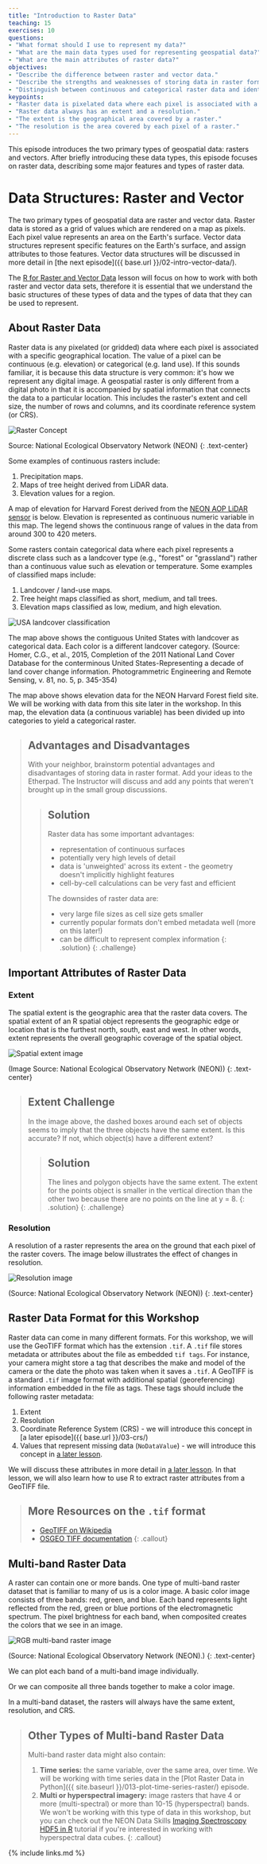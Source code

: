 ```yaml
---
title: "Introduction to Raster Data"
teaching: 15
exercises: 10
questions:
- "What format should I use to represent my data?"
- "What are the main data types used for representing geospatial data?"
- "What are the main attributes of raster data?"
objectives:
- "Describe the difference between raster and vector data."
- "Describe the strengths and weaknesses of storing data in raster format."
- "Distinguish between continuous and categorical raster data and identify types of datasets that would be stored in each format."
keypoints:
- "Raster data is pixelated data where each pixel is associated with a specific location."
- "Raster data always has an extent and a resolution."
- "The extent is the geographical area covered by a raster."
- "The resolution is the area covered by each pixel of a raster."
---
```


This episode introduces the two primary types of geospatial
data: rasters and vectors. After briefly introducing these
data types, this episode focuses on raster data, describing
some major features and types of raster data.

# Data Structures: Raster and Vector

The two primary types of geospatial data are raster
and vector data. Raster data is stored as a grid of values which are rendered on a
map as pixels. Each pixel value represents an area on the Earth's surface. Vector data structures represent specific features on the
Earth's surface, and
assign attributes to those features. Vector data structures
will be discussed in more detail in [the next episode]({{ base.url }}/02-intro-vector-data/).

The [R for Raster and Vector Data](https://datacarpentry.org/r-raster-vector-geospatial/)
lesson will focus on how to work with both raster and vector 
data sets, therefore it is essential that we understand the 
basic structures of these types of data and the types of data
that they can be used to represent.

## About Raster Data

Raster data is any pixelated (or gridded) data where each pixel is associated
with a specific geographical location. The value of a pixel can be
continuous (e.g. elevation) or categorical (e.g. land use). If this sounds
familiar, it is because this data structure is very common: it's how
we represent any digital image. A geospatial raster is only different
from a digital photo in that it is accompanied by spatial information
that connects the data to a particular location. This includes the
raster's extent and cell size, the number of rows and columns, and
its coordinate reference system (or CRS).

![Raster Concept](../fig/dc-spatial-raster/raster_concept.png)

Source: National Ecological Observatory Network (NEON)
{: .text-center}

Some examples of continuous rasters include:

1. Precipitation maps.
2. Maps of tree height derived from LiDAR data.
3. Elevation values for a region.

A map of elevation for Harvard Forest derived from the [NEON AOP LiDAR sensor](http://www.neonscience.org/data-collection/airborne-remote-sensing)
is below. Elevation is represented as continuous numeric variable in this map. The legend
shows the continuous range of values in the data from around 300 to 420 meters.

Some rasters contain categorical data where each pixel represents a discrete
class such as a landcover type (e.g., "forest" or "grassland") rather than a
continuous value such as elevation or temperature. Some examples of classified
maps include:

1. Landcover / land-use maps.
2. Tree height maps classified as short, medium, and tall trees.
3. Elevation maps classified as low, medium, and high elevation.

![USA landcover classification](../fig/USA_landcover_classification.png)

The map above shows the contiguous United States with landcover as categorical
data. Each color is a different landcover category. (Source: Homer, C.G., et
al., 2015, Completion of the 2011 National Land Cover Database for the
conterminous United States-Representing a decade of land cover change
information. Photogrammetric Engineering and Remote Sensing, v. 81, no. 5, p.
345-354)

The map above shows elevation data for the NEON Harvard Forest field
site. We will be working with data from this site later in the workshop. 
In this map, the elevation data (a continuous variable) has been divided
up into categories to yield a categorical raster. 

> ## Advantages and Disadvantages
> 
> With your neighbor, brainstorm potential advantages and
> disadvantages of storing data in raster format. Add your
> ideas to the Etherpad. The Instructor will discuss and
> add any points that weren't brought up in the small group
> discussions. 
> 
> > ## Solution
> >
> > Raster data has some important advantages:
> > 
> > * representation of continuous surfaces
> > * potentially very high levels of detail
> > * data is 'unweighted' across its extent - the geometry doesn't 
> > implicitly highlight features
> > * cell-by-cell calculations can be very fast and efficient
> > 
> > The downsides of raster data are:
> > 
> > * very large file sizes as cell size gets smaller
> > * currently popular formats don't embed metadata well (more on this later!)
> > * can be difficult to represent complex information
> {: .solution}
{: .challenge}


## Important Attributes of Raster Data

### Extent

The spatial extent is the geographic area that the raster data covers. 
The spatial extent of an R spatial object represents the geographic edge or
location that is the furthest north, south, east and west. In other words, extent
represents the overall geographic coverage of the spatial object.

![Spatial extent image](../fig/dc-spatial-raster/spatial_extent.png)

(Image Source: National Ecological Observatory Network (NEON))
{: .text-center}

> ## Extent Challenge
> 
> In the image above, the dashed boxes around each set of objects 
> seems to imply that the three objects have the same extent. Is this 
> accurate? If not, which object(s) have a different extent?
> 
> > ## Solution
> >
> > The lines and polygon objects have the same extent. The extent for
> > the points object is smaller in the vertical direction than the 
> > other two because there are no points on the line at y = 8.
> {: .solution}
{: .challenge}

### Resolution

A resolution of a raster represents the area on the ground that each
pixel of the raster covers. The image below illustrates the effect
of changes in resolution. 

![Resolution image](../fig/dc-spatial-raster/raster_resolution.png)

(Source: National Ecological Observatory Network (NEON))
{: .text-center}

## Raster Data Format for this Workshop

Raster data can come in many different formats. For this workshop, we will use
the GeoTIFF format which has the extension `.tif`. A `.tif` file stores metadata
or attributes about the file as embedded `tif tags`. For instance, your camera
might store a tag that describes the make and model of the camera or the date
the photo was taken when it saves a `.tif`. A GeoTIFF is a standard `.tif` image
format with additional spatial (georeferencing) information embedded in the file
as tags. These tags should include the following raster metadata:

1. Extent
2. Resolution
3. Coordinate Reference System (CRS) - we will introduce this concept in [a
   later episode]({{ base.url }}/03-crs/)
4. Values that represent missing data (`NoDataValue`) - we will introduce this
   concept in [a later lesson](https://datacarpentry.org/r-raster-vector-geospatial/01-raster-structure/index.html).

We will discuss these attributes in more detail in [a later
lesson](https://datacarpentry.org/r-raster-vector-geospatial/01-raster-structure/index.html).
In that lesson, we will also learn how to use R to extract raster attributes
from a GeoTIFF file.

> ## More Resources on the  `.tif` format
>
> * [GeoTIFF on Wikipedia](https://en.wikipedia.org/wiki/GeoTIFF)
> * [OSGEO TIFF documentation](https://trac.osgeo.org/geotiff/)
{: .callout}

## Multi-band Raster Data

A raster can contain one or more bands. One type of multi-band raster
dataset that is familiar to many of us is a color
image. A basic color image consists of three bands: red, green, and blue.
Each
band represents light reflected from the red, green or blue portions of
the
electromagnetic spectrum. The pixel brightness for each band, when
composited
creates the colors that we see in an image.

![RGB multi-band raster image](../fig/dc-spatial-raster/RGBSTack_1.jpg)

(Source: National Ecological Observatory Network (NEON).)
{: .text-center}

We can plot each band of a multi-band image individually.

Or we can composite all three bands together to make a color image.

In a multi-band dataset, the rasters will always have the same extent,
resolution, and CRS.

> ## Other Types of Multi-band Raster Data
> 
> Multi-band raster data might also contain:
> 
> 1. **Time series:** the same variable, over the same area, over time. 
> We will be working with time series data in the [Plot Raster Data in Python]({{ site.baseurl }}/013-plot-time-series-raster/) episode.
> 2. **Multi or hyperspectral imagery:** image rasters that have 4 or
> more (multi-spectral) or more than 10-15 (hyperspectral) bands. We
> won't be working with this type of data in this workshop, but you can
> check out the NEON Data Skills 
> [Imaging Spectroscopy HDF5 in R](https://www.neonscience.org/hsi-hdf5-r)
> tutorial if you're interested in working with hyperspectral data cubes.
{: .callout}

{% include links.md %}
